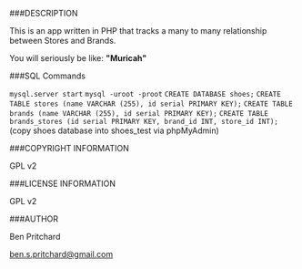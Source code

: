 ###DESCRIPTION

This is an app written in PHP that tracks a many to many relationship between Stores and Brands.

You will seriously be like: **"Muricah"**

###SQL Commands

`mysql.server start`
`mysql -uroot -proot`
`CREATE DATABASE shoes;`
`CREATE TABLE stores (name VARCHAR (255), id serial PRIMARY KEY);`
`CREATE TABLE brands (name VARCHAR (255), id serial PRIMARY KEY);`
`CREATE TABLE brands_stores (id serial PRIMARY KEY, brand_id INT, store_id INT);`
(copy shoes database into shoes_test via phpMyAdmin)

###COPYRIGHT INFORMATION

GPL v2

###LICENSE INFORMATION

GPL v2

###AUTHOR

Ben Pritchard

ben.s.pritchard@gmail.com
